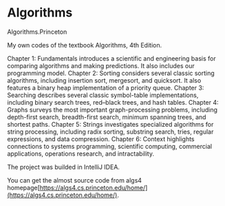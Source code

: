 # Algorithms
Algorithms.Princeton

My own codes of the textbook Algorithms, 4th Edition.

Chapter 1: Fundamentals introduces a scientific and engineering basis for comparing algorithms and making predictions. It also includes our programming model.
Chapter 2: Sorting considers several classic sorting algorithms, including insertion sort, mergesort, and quicksort. It also features a binary heap implementation of a priority queue.
Chapter 3: Searching describes several classic symbol-table implementations, including binary search trees, red–black trees, and hash tables.
Chapter 4: Graphs surveys the most important graph-processing problems, including depth-first search, breadth-first search, minimum spanning trees, and shortest paths.
Chapter 5: Strings investigates specialized algorithms for string processing, including radix sorting, substring search, tries, regular expressions, and data compression.
Chapter 6: Context highlights connections to systems programming, scientific computing, commercial applications, operations research, and intractability.

The project was builded in IntelliJ IDEA.

You can get the almost source code from algs4 homepage[https://algs4.cs.princeton.edu/home/](https://algs4.cs.princeton.edu/home/).
